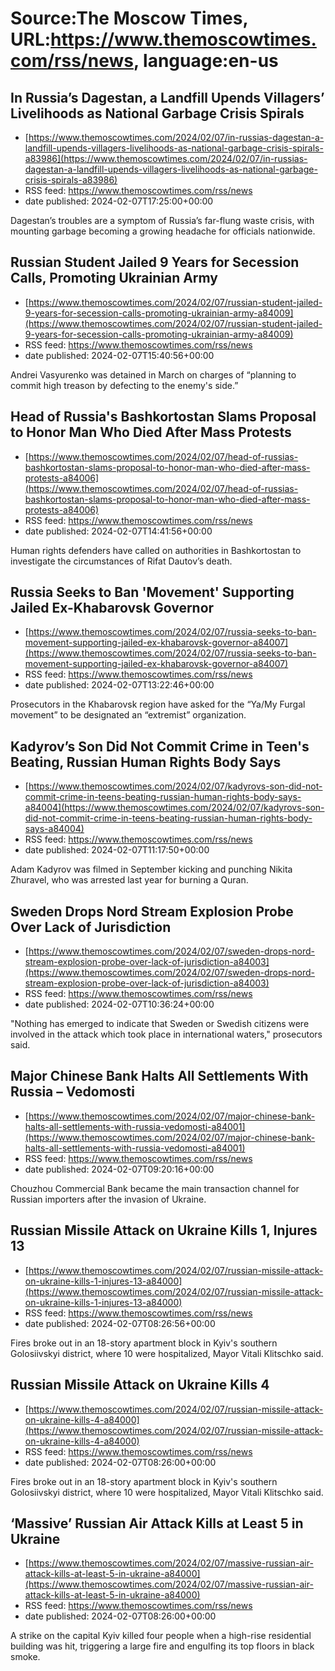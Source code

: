 # Source:The Moscow Times, URL:https://www.themoscowtimes.com/rss/news, language:en-us

## In Russia’s Dagestan, a Landfill Upends Villagers’ Livelihoods as National Garbage Crisis Spirals
 - [https://www.themoscowtimes.com/2024/02/07/in-russias-dagestan-a-landfill-upends-villagers-livelihoods-as-national-garbage-crisis-spirals-a83986](https://www.themoscowtimes.com/2024/02/07/in-russias-dagestan-a-landfill-upends-villagers-livelihoods-as-national-garbage-crisis-spirals-a83986)
 - RSS feed: https://www.themoscowtimes.com/rss/news
 - date published: 2024-02-07T17:25:00+00:00

Dagestan’s troubles are a symptom of Russia’s far-flung waste crisis, with mounting garbage becoming a growing headache for officials nationwide.

## Russian Student Jailed 9 Years for Secession Calls, Promoting Ukrainian Army
 - [https://www.themoscowtimes.com/2024/02/07/russian-student-jailed-9-years-for-secession-calls-promoting-ukrainian-army-a84009](https://www.themoscowtimes.com/2024/02/07/russian-student-jailed-9-years-for-secession-calls-promoting-ukrainian-army-a84009)
 - RSS feed: https://www.themoscowtimes.com/rss/news
 - date published: 2024-02-07T15:40:56+00:00

Andrei Vasyurenko was detained in March on charges of “planning to commit high treason by defecting to the enemy's side.”

## Head of Russia's Bashkortostan Slams Proposal to Honor Man Who Died After Mass Protests
 - [https://www.themoscowtimes.com/2024/02/07/head-of-russias-bashkortostan-slams-proposal-to-honor-man-who-died-after-mass-protests-a84006](https://www.themoscowtimes.com/2024/02/07/head-of-russias-bashkortostan-slams-proposal-to-honor-man-who-died-after-mass-protests-a84006)
 - RSS feed: https://www.themoscowtimes.com/rss/news
 - date published: 2024-02-07T14:41:56+00:00

Human rights defenders have called on authorities in Bashkortostan to investigate the circumstances of Rifat Dautov’s death.

## Russia Seeks to Ban 'Movement' Supporting Jailed Ex-Khabarovsk Governor
 - [https://www.themoscowtimes.com/2024/02/07/russia-seeks-to-ban-movement-supporting-jailed-ex-khabarovsk-governor-a84007](https://www.themoscowtimes.com/2024/02/07/russia-seeks-to-ban-movement-supporting-jailed-ex-khabarovsk-governor-a84007)
 - RSS feed: https://www.themoscowtimes.com/rss/news
 - date published: 2024-02-07T13:22:46+00:00

Prosecutors in the Khabarovsk region have asked for the “Ya/My Furgal movement” to be designated an “extremist” organization.

## Kadyrov’s Son Did Not Commit Crime in Teen's Beating, Russian Human Rights Body Says
 - [https://www.themoscowtimes.com/2024/02/07/kadyrovs-son-did-not-commit-crime-in-teens-beating-russian-human-rights-body-says-a84004](https://www.themoscowtimes.com/2024/02/07/kadyrovs-son-did-not-commit-crime-in-teens-beating-russian-human-rights-body-says-a84004)
 - RSS feed: https://www.themoscowtimes.com/rss/news
 - date published: 2024-02-07T11:17:50+00:00

Adam Kadyrov was filmed in September kicking and punching Nikita Zhuravel, who was arrested last year for burning a Quran.

## Sweden Drops Nord Stream Explosion Probe Over Lack of Jurisdiction
 - [https://www.themoscowtimes.com/2024/02/07/sweden-drops-nord-stream-explosion-probe-over-lack-of-jurisdiction-a84003](https://www.themoscowtimes.com/2024/02/07/sweden-drops-nord-stream-explosion-probe-over-lack-of-jurisdiction-a84003)
 - RSS feed: https://www.themoscowtimes.com/rss/news
 - date published: 2024-02-07T10:36:24+00:00

"Nothing has emerged to indicate that Sweden or Swedish citizens were involved in the attack which took place in international waters," prosecutors said.

## Major Chinese Bank Halts All Settlements With Russia – Vedomosti
 - [https://www.themoscowtimes.com/2024/02/07/major-chinese-bank-halts-all-settlements-with-russia-vedomosti-a84001](https://www.themoscowtimes.com/2024/02/07/major-chinese-bank-halts-all-settlements-with-russia-vedomosti-a84001)
 - RSS feed: https://www.themoscowtimes.com/rss/news
 - date published: 2024-02-07T09:20:16+00:00

Chouzhou Commercial Bank became the main transaction channel for Russian importers after the invasion of Ukraine.

## Russian Missile Attack on Ukraine Kills 1, Injures 13
 - [https://www.themoscowtimes.com/2024/02/07/russian-missile-attack-on-ukraine-kills-1-injures-13-a84000](https://www.themoscowtimes.com/2024/02/07/russian-missile-attack-on-ukraine-kills-1-injures-13-a84000)
 - RSS feed: https://www.themoscowtimes.com/rss/news
 - date published: 2024-02-07T08:26:56+00:00

Fires broke out in an 18-story apartment block in Kyiv's southern Golosiivskyi district, where 10 were hospitalized, Mayor Vitali Klitschko said.

## Russian Missile Attack on Ukraine Kills 4
 - [https://www.themoscowtimes.com/2024/02/07/russian-missile-attack-on-ukraine-kills-4-a84000](https://www.themoscowtimes.com/2024/02/07/russian-missile-attack-on-ukraine-kills-4-a84000)
 - RSS feed: https://www.themoscowtimes.com/rss/news
 - date published: 2024-02-07T08:26:00+00:00

Fires broke out in an 18-story apartment block in Kyiv's southern Golosiivskyi district, where 10 were hospitalized, Mayor Vitali Klitschko said.

## ‘Massive’ Russian Air Attack Kills at Least 5 in Ukraine
 - [https://www.themoscowtimes.com/2024/02/07/massive-russian-air-attack-kills-at-least-5-in-ukraine-a84000](https://www.themoscowtimes.com/2024/02/07/massive-russian-air-attack-kills-at-least-5-in-ukraine-a84000)
 - RSS feed: https://www.themoscowtimes.com/rss/news
 - date published: 2024-02-07T08:26:00+00:00

A strike on the capital Kyiv killed four people when a high-rise residential building was hit, triggering a large fire and engulfing its top floors in black smoke.

